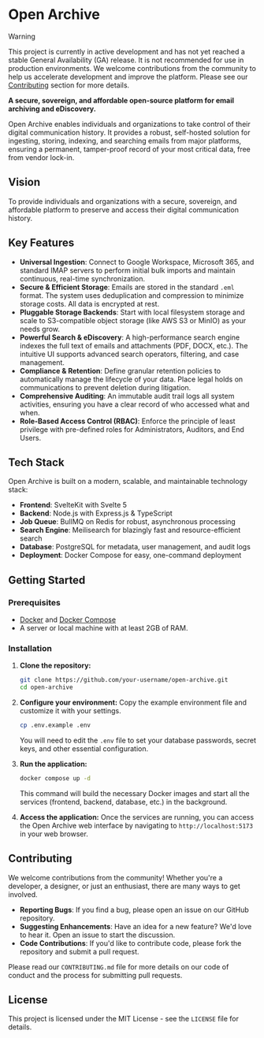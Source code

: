 # Open Archive

> [!WARNING]
> This project is currently in active development and has not yet reached a stable General Availability (GA) release. It is not recommended for use in production environments. We welcome contributions from the community to help us accelerate development and improve the platform. Please see our [Contributing](#contributing) section for more details.

**A secure, sovereign, and affordable open-source platform for email archiving and eDiscovery.**

Open Archive enables individuals and organizations to take control of their digital communication history. It provides a robust, self-hosted solution for ingesting, storing, indexing, and searching emails from major platforms, ensuring a permanent, tamper-proof record of your most critical data, free from vendor lock-in.

## Vision

To provide individuals and organizations with a secure, sovereign, and affordable platform to preserve and access their digital communication history.

## Key Features

-   **Universal Ingestion**: Connect to Google Workspace, Microsoft 365, and standard IMAP servers to perform initial bulk imports and maintain continuous, real-time synchronization.
-   **Secure & Efficient Storage**: Emails are stored in the standard `.eml` format. The system uses deduplication and compression to minimize storage costs. All data is encrypted at rest.
-   **Pluggable Storage Backends**: Start with local filesystem storage and scale to S3-compatible object storage (like AWS S3 or MinIO) as your needs grow.
-   **Powerful Search & eDiscovery**: A high-performance search engine indexes the full text of emails and attachments (PDF, DOCX, etc.). The intuitive UI supports advanced search operators, filtering, and case management.
-   **Compliance & Retention**: Define granular retention policies to automatically manage the lifecycle of your data. Place legal holds on communications to prevent deletion during litigation.
-   **Comprehensive Auditing**: An immutable audit trail logs all system activities, ensuring you have a clear record of who accessed what and when.
-   **Role-Based Access Control (RBAC)**: Enforce the principle of least privilege with pre-defined roles for Administrators, Auditors, and End Users.

## Tech Stack

Open Archive is built on a modern, scalable, and maintainable technology stack:

-   **Frontend**: SvelteKit with Svelte 5
-   **Backend**: Node.js with Express.js & TypeScript
-   **Job Queue**: BullMQ on Redis for robust, asynchronous processing
-   **Search Engine**: Meilisearch for blazingly fast and resource-efficient search
-   **Database**: PostgreSQL for metadata, user management, and audit logs
-   **Deployment**: Docker Compose for easy, one-command deployment

## Getting Started

### Prerequisites

-   [Docker](https://docs.docker.com/get-docker/) and [Docker Compose](https://docs.docker.com/compose/install/)
-   A server or local machine with at least 2GB of RAM.

### Installation

1.  **Clone the repository:**

    ```bash
    git clone https://github.com/your-username/open-archive.git
    cd open-archive
    ```

2.  **Configure your environment:**
    Copy the example environment file and customize it with your settings.

    ```bash
    cp .env.example .env
    ```

    You will need to edit the `.env` file to set your database passwords, secret keys, and other essential configuration.

3.  **Run the application:**

    ```bash
    docker compose up -d
    ```

    This command will build the necessary Docker images and start all the services (frontend, backend, database, etc.) in the background.

4.  **Access the application:**
    Once the services are running, you can access the Open Archive web interface by navigating to `http://localhost:5173` in your web browser.

## Contributing

We welcome contributions from the community! Whether you're a developer, a designer, or just an enthusiast, there are many ways to get involved.

-   **Reporting Bugs**: If you find a bug, please open an issue on our GitHub repository.
-   **Suggesting Enhancements**: Have an idea for a new feature? We'd love to hear it. Open an issue to start the discussion.
-   **Code Contributions**: If you'd like to contribute code, please fork the repository and submit a pull request.

Please read our `CONTRIBUTING.md` file for more details on our code of conduct and the process for submitting pull requests.

## License

This project is licensed under the MIT License - see the `LICENSE` file for details.

